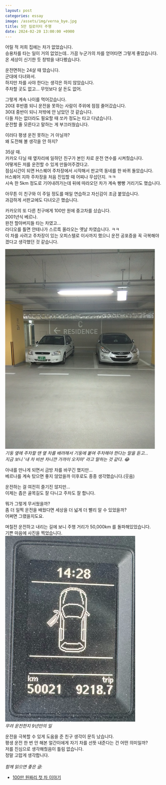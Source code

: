 ```yaml
---
layout: post
categories: essay
image: /assets/img/verna_bye.jpg
title: 5만 킬로미터 주행
date: 2024-02-20 13:00:00 +0900
---
```


어릴 적 저희 집에는 차가 없었습니다.  
승용차를 타는 일이 거의 없었는데.. 가끔 누군가의 차를 얻어타면 그렇게 좋았습니다.  
온 세상이 신기한 듯 창밖을 내다봤습니다.

운전면허는 24살 때 땄습니다.  
군대에 다녀와서.  
하지만 차를 사야 한다는 생각은 하지 않았습니다.  
주차할 곳도 없고... 무엇보다 살 돈도 없어.

그렇게 계속 나이를 먹어갔습니다.  
20대 후반쯤 되니 운전을 못하는 사람이 주위에 점점 줄어갔습니다.  
30대 중반이 되니 저밖에 안 남았던 것 같습니다.  
다들 차는 없더라도 필요할 때 쏘카 정도는 타고 다녔습니다.  
운전할 줄 모른다고 말하는 게 부끄러웠습니다.

이러다 평생 운전 못하는 거 아닐까?  
왜 도전해 볼 생각을 안 하지?

35살 때.  
카카오 다닐 때 옆자리에 일하던 친구가 본인 차로 운전 연수를 시켜줬습니다.  
어떻게든 저를 운전할 수 있게 만들어주겠다고.  
점심시간이 되면 H스퀘어 주차장에서 시작해서 판교역 동네를 한 바퀴 돌았습니다.  
H스퀘어 지하 주차장을 처음 진입할 때 어찌나 무섭던지. ㅋㅋ  
시속 한 5km 정도로 기어내려가는데 뒤에 따라오던 차가 계속 빵빵 거리기도 했습니다.

아무튼 이 친구와 이 주일 정도를 매일 연습하고 자신감이 조금 붙었습니다.  
과감하게 서판교에도 다녀오곤 했습니다.  

카카오의 또 다른 친구에게 100만 원에 중고차를 샀습니다.  
2001년식 베르나.  
완전 할아버지들 타는 차였고...  
라디오를 틀면 안테나가 스르륵 올라오는 옛날 차였습니다. ㅋㅋ  
이 차를 사려고 주차장이 있는 오피스텔로 이사까지 했으니 운전 공포증을 꼭 극복해야겠다고 생각했던 것 같습니다.

![베르나 주차](/assets/img/verna.jpg)  
*기둥 옆에 주차할 땐 옆 차를 배려해서 기둥에 붙여 주차해야 한다는 말을 듣고...  
지금 보니 '내 차 비싼 차니깐 가까이 오지마' 라고 말하는 것 같다. 😂*

아내를 만나게 되면서 금방 차를 바꾸긴 했지만...  
베르나를 계속 탔으면 좋지 않았을까 이후로도 종종 생각했습니다.(웃음)

운전하는 걸 여전히 즐기진 않지만...    
이제는 좁은 골목길도 잘 다니고 주차도 잘 합니다.

뭐가 그렇게 무서웠을까?  
좀 더 일찍 운전을 배웠다면 세상을 더 넓게 더 빨리 알 수 있었을까?  
어쩌면 그랬을지도요.

며칠전 운전하고 내리는 길에 보니 주행 거리가 50,000km 를 돌파해있었습니다.  
기쁜 마음에 사진을 찍었습니다.  
![누적 주행거리 5만 킬로미터](/assets/img/50000km.png)  
*무려 운전한지 9년만의 일*

운전을 극복할 수 있게 도움을 준 친구 생각이 문득 났습니다.  
평생 운전 한 번 안 해본 얼간이에게 자기 차를 선뜻 내준다는 건 어떤 의미일까?  
저를 진심으로 생각해줬음이 틀림 없습니다.  
정말 고맙게 생각합니다.
<br>
<br>
*함께 읽으면 좋은 글:*
* [100만 원짜리 첫 차 이야기](https://brunch.co.kr/@buildingking/20)
